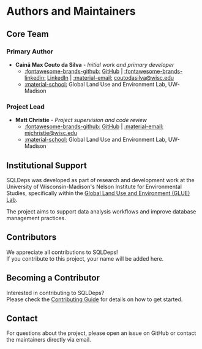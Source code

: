 # Authors and Maintainers

## Core Team

### Primary Author
- **Cainã Max Couto da Silva** - *Initial work and primary developer*
  - [:fontawesome-brands-github:](https://github.com/cmcouto-silva) [GitHub](https://github.com/cmcouto-silva) | [:fontawesome-brands-linkedin:](https://www.linkedin.com/in/cmcouto-silva/) [LinkedIn](https://www.linkedin.com/in/cmcouto-silva/) | [:material-email:](mailto:coutodasilva@wisc.edu) coutodasilva@wisc.edu
  - [:material-school:](https://gibbs-lab.wisc.edu/) Global Land Use and Environment Lab, UW-Madison

### Project Lead
- **Matt Christie** - *Project supervision and code review*
  - [:fontawesome-brands-github:](https://github.com/mjchristie) [GitHub](https://github.com/mjchristie) | [:material-email:](mailto:mjchristie@wisc.edu) mjchristie@wisc.edu
  - [:material-school:](https://gibbs-lab.wisc.edu/) Global Land Use and Environment Lab, UW-Madison

## Institutional Support

SQLDeps was developed as part of research and development work at the University of Wisconsin-Madison's Nelson Institute for Environmental Studies, specifically within the [Global Land Use and Environment (GLUE) Lab](https://gibbs-lab.wisc.edu/).

The project aims to support data analysis workflows and improve database management practices.

## Contributors

We appreciate all contributions to SQLDeps!  
If you contribute to this project, your name will be added here.

## Becoming a Contributor

Interested in contributing to SQLDeps?  
Please check the [Contributing Guide](contributing.md) for details on how to get started.

## Contact

For questions about the project, please open an issue on GitHub or contact the maintainers directly via email.
